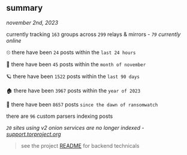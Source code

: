 
## summary
_november 2nd, 2023_

currently tracking `163` groups across `299` relays & mirrors - _`79` currently online_

⏲ there have been `24` posts within the `last 24 hours`

🦈 there have been `45` posts within the `month of november`

🪐 there have been `1522` posts within the `last 90 days`

🏚 there have been `3967` posts within the `year of 2023`

🦕 there have been `8657` posts `since the dawn of ransomwatch`

there are `96` custom parsers indexing posts

_`20` sites using v2 onion services are no longer indexed - [support.torproject.org](https://support.torproject.org/onionservices/v2-deprecation/)_

> see the project [README](https://github.com/joshhighet/ransomwatch#ransomwatch--) for backend technicals
